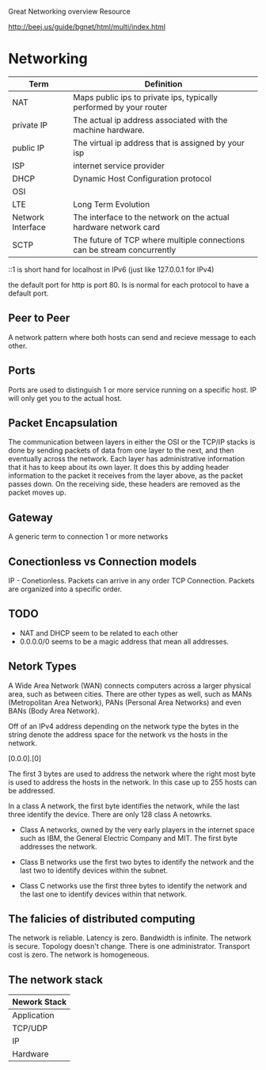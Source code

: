 
Great Networking overview Resource

http://beej.us/guide/bgnet/html/multi/index.html

# Networking

|Term|Definition|
|----|---|
|NAT|Maps public ips to private ips, typically performed by your router
|private IP|The actual ip address associated with the machine hardware.
|public IP| The virtual ip address that is assigned by your isp
|ISP| internet service provider
|DHCP| Dynamic Host Configuration protocol
|OSI||
|LTE|Long Term Evolution
|Network Interface|The interface to the network on the actual hardware network card
|SCTP| The future of TCP where multiple connections can be stream concurrently|

::1 is short hand for localhost in IPv6 (just like 127.0.0.1 for IPv4)

the default port for http is port 80. Is is normal for each protocol to have a default port.

## Peer to Peer

A network pattern where both hosts can send and recieve message to each other.

## Ports

Ports are used to distinguish 1 or more service running on a specific host. IP will only get you to the actual host. 

## Packet Encapsulation

The communication between layers in either the OSI or the TCP/IP stacks is done by sending packets of data from one layer to the next, and then eventually across the network. Each layer has administrative information that it has to keep about its own layer. It does this by adding header information to the packet it receives from the layer above, as the packet passes down. On the receiving side, these headers are removed as the packet moves up.

## Gateway

A generic term to connection 1 or more networks

## Conectionless vs Connection models

IP - Conetionless. Packets can arrive in any order
TCP Connection. Packets are organized into a specific order.

## TODO

- NAT and DHCP seem to be related to each other
- 0.0.0.0/0 seems to be a magic address that mean all addresses.

## Netork Types

A Wide Area Network (WAN) connects computers across a larger physical area, such as between cities. There are other types as well, such as MANs (Metropolitan Area Network), PANs (Personal Area Networks) and even BANs (Body Area Network).

Off of an IPv4 address depending on the network type the bytes in the string denote the address space for the network vs the hosts in the network. 

[0.0.0].[0]

The first 3 bytes are used to address the network where the right most byte is used to address the hosts in the network. In this case up to 255 hosts can be addressed. 

In a class A network, the first byte identifies the network, while the last three identify the device. There are only 128 class A netowrks.

- Class A networks, owned by the very early players in the internet space such as IBM, the General Electric Company and MIT. The first byte addresses the network.

- Class B networks use the first two bytes to identify the network and the last two to identify devices within the subnet. 

- Class C networks use the first three bytes to identify the network and the last one to identify devices within that network. 

## The falicies of distributed computing

The network is reliable.
Latency is zero.
Bandwidth is infinite.
The network is secure.
Topology doesn't change.
There is one administrator.
Transport cost is zero.
The network is homogeneous.

## The network stack

|Nework Stack|
|----|
|Application|
|TCP/UDP|
|IP|
|Hardware|
